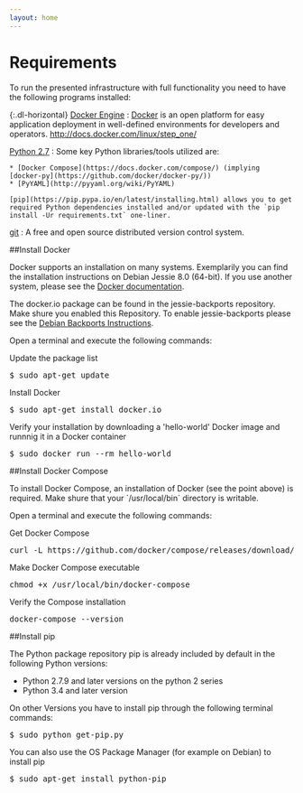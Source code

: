 ```yaml
---
layout: home
---
```


# Requirements

To run the presented infrastructure with full functionality you need to have the following programs installed:

{:.dl-horizontal}
[Docker Engine](http://docs.docker.com/installation/)
: [Docker](https://docs.docker.com) is an open platform for easy application deployment in well-defined environments for developers and operators.
http://docs.docker.com/linux/step_one/

[Python 2.7](https://wiki.python.org/moin/BeginnersGuide/Download)
: Some key Python libraries/tools utilized are:

    * [Docker Compose](https://docs.docker.com/compose/) (implying [docker-py](https://github.com/docker/docker-py/))
    * [PyYAML](http://pyyaml.org/wiki/PyYAML)

    [pip](https://pip.pypa.io/en/latest/installing.html) allows you to get required Python dependencies installed and/or updated with the `pip install -Ur requirements.txt` one-liner.

[git](https://git-scm.com/book/en/v2/Getting-Started-Installing-Git)
: A free and open source distributed version control system.

##Install Docker

<p>Docker supports an installation on many systems. Exemplarily you can find the installation instructions on Debian Jessie 8.0 (64-bit). If you use another system, please see the <a href="https://docs.docker.com/installation/" target="_blank">Docker documentation</a>.</p>
<p>The docker.io package can be found in the jessie-backports repository. Make shure you enabled this Repository. To enable jessie-backports please see the <a href="http://backports.debian.org/Instructions/" target="_blank">Debian Backports Instructions</a>.</p>
<p>Open a terminal and execute the following commands:</p>
Update the package list
<pre>
$ sudo apt-get update
</pre>
Install Docker
<pre>
$ sudo apt-get install docker.io
</pre>
Verify your installation by downloading a 'hello-world' Docker image and runnnig it in a 
Docker container
<pre>
$ sudo docker run --rm hello-world
</pre> 



##Install Docker Compose

<p>To install Docker Compose, an installation of Docker (see the point above) is required. Make shure that your `/usr/local/bin` directory is writable.</p>

<p>Open a terminal and execute the following commands:</p>
Get Docker Compose
<pre>
curl -L https://github.com/docker/compose/releases/download/1.3.2/docker-compose-`uname -s`-`uname -m` > /usr/local/bin/docker-compose
</pre>
Make Docker Compose executable
<pre>
chmod +x /usr/local/bin/docker-compose
</pre>
Verify the Compose installation
<pre>
docker-compose --version
</pre>

##Install pip

<p>The Python package repository pip is already included by default in the following Python versions:</p>
<ul>
<li>Python 2.7.9 and later versions on the python 2 series</li>
<li>Python 3.4 and later version</li>
</ul> 
On other Versions you have to install pip through the following terminal commands:
<pre>
$ sudo python get-pip.py
</pre>
You can also use the OS Package Manager (for example on Debian) to install pip
<pre>
$ sudo apt-get install python-pip
</pre>

